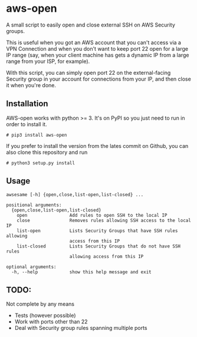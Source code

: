 # aws-open
A small script to easily open and close external SSH on AWS Security groups.

This is useful when you got an AWS account that you can't access via a VPN Connection and when you don't want to keep port 22 open for a large IP range (say, when your client machine has gets a dynamic IP from a large range from your ISP, for example).

With this script, you can simply open port 22 on the external-facing Security group in your account for connections from your IP, and then close it when you're done.

## Installation

AWS-open works with python >= 3. It's on PyPI so you just need to run 
in order to install it.

```
# pip3 install aws-open
```

If you prefer to install the version from the lates commit on Github, you can also clone this repository and run
```
# python3 setup.py install
```

## Usage

```
awsesame [-h] {open,close,list-open,list-closed} ...

positional arguments:
  {open,close,list-open,list-closed}
    open                Add rules to open SSH to the local IP
    close               Removes rules allowing SSH access to the local IP
    list-open           Lists Security Groups that have SSH rules allowing
                        access from this IP
    list-closed         Lists Security Groups that do not have SSH rules
                        allowing access from this IP

optional arguments:
  -h, --help            show this help message and exit
```
## TODO:
Not complete by any means

- Tests (however possible)
- Work with ports other than 22
- Deal with Security group rules spanning multiple ports
